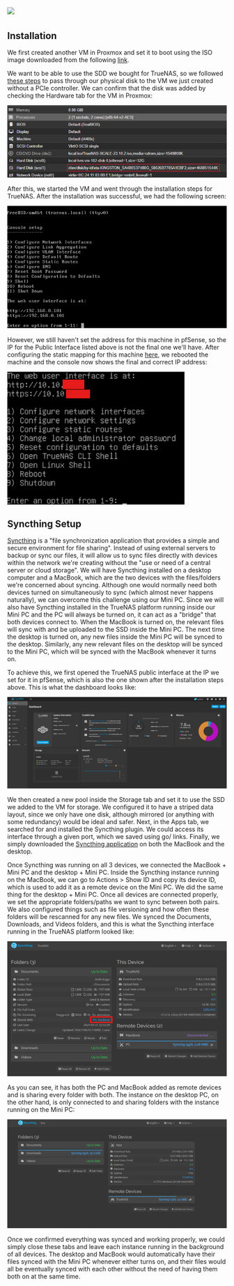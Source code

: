# ![](https://www.truenas.com/wp-content/uploads/2021/09/TrueNAS-Core-Logo.png)

## Installation

We first created another VM in Proxmox and set it to boot using the ISO image downloaded from the following [link](https://www.truenas.com/download-truenas-scale/).

We want to be able to use the SDD we bought for TrueNAS, so we followed [these steps](https://pve.proxmox.com/wiki/Passthrough_Physical_Disk_to_Virtual_Machine_(VM)) to pass through our physical disk to the VM we just created without a PCIe controller. We can confirm that the disk was added by checking the Hardware tab for the VM in Proxmox:

![](../media/truenas_disk_proxmox.png)

After this, we started the VM and went through the installation steps for TrueNAS. After the installation was successful, we had the following screen:

![](../media/truenas_console.png)

However, we still haven't set the address for this machine in pfSense, so the IP for the Public Interface listed above is not the final one we'll have. After configuring the static mapping for this machine [here](2_pfsense.md#pihole), we rebooted the machine and the console now shows the final and correct IP address:

![](../media/truenas_console_2.png)

## Syncthing Setup

[Syncthing](https://www.truenas.com/docs/scale/scaletutorials/apps/enterpriseapps/syncthing/) is a "file synchronization application that provides a simple and secure environment for file sharing". Instead of using external servers to backup or sync our files, it will allow us to sync files directly with devices within the network we're creating without the "use or need of a central server or cloud storage". We will have Syncthing installed on a desktop computer and a MacBook, which are the two devices with the files/folders we're concerned about syncing. Although one would normally need both devices turned on simultaneously to sync (which almost never happens naturally), we can overcome this challenge using our Mini PC. Since we will also have Syncthing installed in the TrueNAS platform running inside our Mini PC and the PC will always be turned on, it can act as a "bridge" that both devices connect to. When the MacBook is turned on, the relevant files will sync with and be uploaded to the SSD inside the Mini PC. The next time the desktop is turned on, any new files inside the Mini PC will be synced to the desktop. Similarly, any new relevant files on the desktop will be synced to the Mini PC, which will be synced with the MacBook whenever it turns on.

To achieve this, we first opened the TrueNAS public interface at the IP we set for it in pfSense, which is also the one shown after the installation steps above. This is what the dashboard looks like:

![](../media/truenas_dashboard.png)

We then created a new pool inside the Storage tab and set it to use the SSD we added to the VM for storage. We configured it to have a striped data layout, since we only have one disk, although mirrored (or anything with some redundancy) would be ideal and safer. Next, in the Apps tab, we searched for and installed the Syncthing plugin. We could access its interface through a given port, which we saved using go/ links. Finally, we simply downloaded the [Syncthing application](https://syncthing.net/downloads/) on both the MacBook and the desktop.

Once Syncthing was running on all 3 devices, we connected the MacBook + Mini PC and the desktop + Mini PC. Inside the Syncthing instance running on the MacBook, we can go to Actions > Show ID and copy its device ID, which is used to add it as a remote device on the Mini PC. We did the same thing for the desktop + Mini PC. Once all devices are connected properly, we set the appropriate folders/paths we want to sync between both pairs. We also configured things such as file versioning and how often these folders will be rescanned for any new files. We synced the Documents, Downloads, and Videos folders, and this is what the Syncthing interface running in the TrueNAS platform looked like:

![](../media/truenas_syncthing_truenas.png)

As you can see, it has both the PC and MacBook added as remote devices and is sharing every folder with both. The instance on the desktop PC, on the other hand, is only connected to and sharing folders with the instance running on the Mini PC:

![](../media/truenas_syncthing_pc.png)

Once we confirmed everything was synced and working properly, we could simply close these tabs and leave each instance running in the background of all devices. The desktop and MacBook would automatically have their files synced with the Mini PC whenever either turns on, and their files would all be eventually synced with each other without the need of having them both on at the same time.

